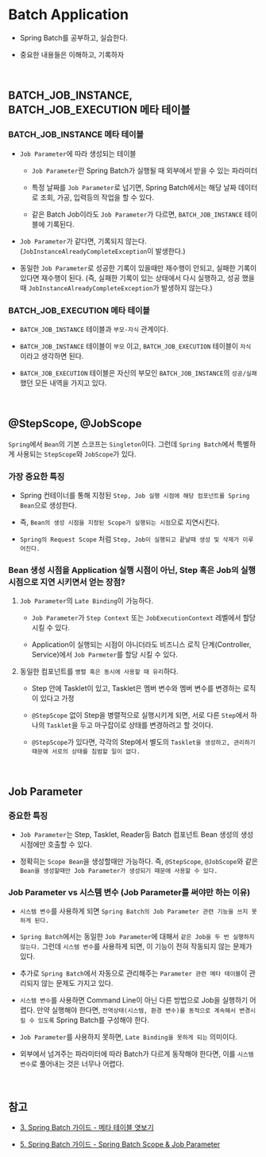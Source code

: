 # Batch Application

- Spring Batch를 공부하고, 실습한다.

- 중요한 내용들은 이해하고, 기록하자

<br>

## BATCH_JOB_INSTANCE, BATCH_JOB_EXECUTION 메타 테이블

### BATCH_JOB_INSTANCE 메타 테이블

- `Job Parameter`에 따라 생성되는 테이블

   - `Job Parameter`란 Spring Batch가 실행될 때 외부에서 받을 수 있는 파라미터
    
   - 특정 날짜를 `Job Parameter`로 넘기면, Spring Batch에서는 해당 날짜 데이터로 조회, 가공, 입력등의 작업을 할 수 있다.
    
   - 같은 Batch Job이라도 `Job Parameter`가 다르면, `BATCH_JOB_INSTANCE` 테이블에 기록된다.

- `Job Parameter`가 같다면, 기록되지 않는다. (`JobInstanceAlreadyCompleteException`이 발생한다.)

- 동일한 `Job Parameter`로 성공한 기록이 있을때만 재수행이 안되고, 실패한 기록이 있다면 재수행이 된다. (즉, 실패한 기록이 있는 상태에서 다시 실행하고, 성공 했을때 `JobInstanceAlreadyCompleteException`가 발생하지 않는다.)

### BATCH_JOB_EXECUTION 메타 테이블

- `BATCH_JOB_INSTANCE` 테이블과 `부모-자식` 관계이다.

- `BATCH_JOB_INSTANCE` 테이블이 `부모` 이고, `BATCH_JOB_EXECUTION` 테이블이 `자식` 이라고 생각하면 된다.

- `BATCH_JOB_EXECUTION` 테이블은 자신의 부모인 `BATCH_JOB_INSTANCE`의 `성공/실패` 했던 모든 내역을 가지고 있다.

<br>

## @StepScope, @JobScope

`Spring`에서 `Bean`의 기본 스코프는 `Singleton`이다. 그런데 `Spring Batch`에서 특별하게 사용되는 `StepScope`와 `JobScope`가 있다.

### 가장 중요한 특징

- Spring 컨테이너를 통해 지정된 `Step, Job 실행 시점에 해당 컴포넌트를 Spring Bean`으로 생성한다. 

- 즉, `Bean의 생성 시점을 지정된 Scope가 실행되는 시점`으로 지연시킨다.

- `Spring의 Request Scope` 처럼 `Step, Job이 실행되고 끝날때 생성 및 삭제가 이루어진다.`

### Bean 생성 시점을 Application 실행 시점이 아닌, Step 혹은 Job의 실행 시점으로 지연 시키면서 얻는 장점?

1. `Job Parameter`의 `Late Binding`이 가능하다.

    - `Job Parameter`가 `Step Context` 또는 `JobExecutionContext` 레벨에서 할당 시킬 수 있다.
  
    - Application이 실행되는 시점이 아니더라도 비즈니스 로직 단계(Controller, Service)에서 `Job Parmeter`를 할당 시킬 수 있다.
  
2. 동일한 컴포넌트를 `병렬 혹은 동시에 사용할 때 유리`하다.

    - Step 안에 Tasklet이 있고, Tasklet은 멤버 변수와 멤버 변수를 변경하는 로직이 있다고 가정
    
    - `@StepScope` 없이 Step을 병렬적으로 실행시키게 되면, 서로 다른 `Step`에서 하나의 `Tasklet`을 두고 마구잡이로 상태를 변경하려고 할 것이다.
  
    - `@StepScope`가 있다면, 각각의 Step에서 별도의 `Tasklet을 생성하고, 관리하기 때문에 서로의 상태를 침범할 일이 없다.`
    
<br>

## Job Parameter

### 중요한 특징 

- `Job Parameter`는 Step, Tasklet, Reader등 Batch 컴포넌트 Bean 생성의 생성 시점에만 호출할 수 있다.

- 정확히는 `Scope Bean`을 생성할때만 가능하다. 즉, `@StepScope`, `@JobScope`와 같은 `Bean을 생성할때만 Job Parameter가 생성되기 때문에 사용할 수 있다.`

### Job Parameter vs 시스템 변수 (Job Parameter를 써야만 하는 이유)

- `시스템 변수`를 사용하게 되면 `Spring Batch의 Job Parameter 관련 기능을 쓰지 못하게 된다.`

- `Spring Batch`에서는 동일한 `Job Parameter`에 대해서 `같은 Job을 두 번 실행하지 않는다.` 그런데 `시스템 변수`를 사용하게 되면, 이 기능이 전혀 작동되지 않는 문제가 있다.

- 추가로 `Spring Batch`에서 자동으로 관리해주는 `Parameter 관련 메타 테이블`이 관리되지 않는 문제도 가지고 있다.

- `시스템 변수`를 사용하면 Command Line이 아닌 다른 방법으로 Job을 실행하기 어렵다. 만약 실행해야 한다면, `전역상태(시스템, 환경 변수)를 동적으로 계속해서 변경시킬 수 있도록` Spring Batch를 구성해야 한다.

- `Job Parameter`를 사용하지 못하면, `Late Binding을 못하게 되는` 의미이다.

- 외부에서 넘겨주는 파라미터에 따라 Batch가 다르게 동작해야 한다면, 이를 `시스템 변수`로 풀어내는 것은 너무나 어렵다.

<br>

## 참고

- [3. Spring Batch 가이드 - 메타 테이블 엿보기](https://jojoldu.tistory.com/326?category=902551)

- [5. Spring Batch 가이드 - Spring Batch Scope & Job Parameter](https://jojoldu.tistory.com/330?category=902551)
